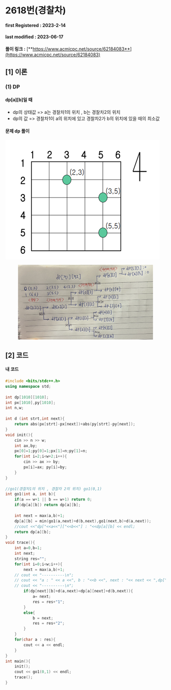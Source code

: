 # 2618번(경찰차)

#### **first Registered : 2023-2-14**

#### last modified : **2023-06-17**

**풀이 링크 :** [**https://www.acmicpc.net/source/62184083**](https://www.acmicpc.net/source/62184083)

## \[1] 이론

### (1) DP

#### dp\[a]\[b]일 때

* dp의 상태값 => a는 경찰차1의 위치 , b는 경찰차2의 위치
* dp의 값 => 경찰차1이 a의 위치에 있고 경찰차2가 b의 위치에 있을 때의 최소값

#### 문제 dp 풀이

![](<../../.gitbook/assets/image (4).png>)

<figure><img src="../../.gitbook/assets/image (6).png" alt=""><figcaption></figcaption></figure>

## \[2] 코드

#### 내 코드

```cpp
#include <bits/stdc++.h>
using namespace std;

int dp[1010][1010];
int px[1010],py[1010];
int n,w;

int d (int strt,int next){
    return abs(px[strt]-px[next])+abs(py[strt]-py[next]);
}
void init(){
    cin >> n >> w;
    int ax,by;
    px[0]=1;py[0]=1;px[1]=n;py[1]=n;
    for(int i=2;i<w+2;i++){
        cin >> ax >> by;
        px[i]=ax; py[i]=by;
    }
}

//go1(경찰차1의 위치 , 경찰차 2의 위치) go1(0,1) 
int go1(int a, int b){
    if(a == w+1 || b == w+1) return 0;
    if(dp[a][b]) return dp[a][b];

    int next = max(a,b)+1;
    dp[a][b] = min(go1(a,next)+d(b,next),go1(next,b)+d(a,next));
    //cout <<"dp["<<a<<"]["<<b<<"] : "<<dp[a][b] << endl;
    return dp[a][b];
}
void trace(){
    int a=0,b=1;
    int next;
    string res="";
    for(int i=0;i<w;i++){
        next = max(a,b)+1;
    // cout << "----------\n";
    // cout << "a : " << a <<", b : "<<b <<", next : "<< next << ",dp["<<a<<"]["<<next<<"] : "<<dp[a][next]+d(a,next)<<",dp["<<next<<"]["<<b<<"] : "<<dp[next][b]+d(b,next)<<endl;
    // cout << "----------\n";
        if(dp[next][b]+d(a,next)<dp[a][next]+d(b,next)){
            a= next;
            res = res+"1";
        }
        else{
            b = next;
            res = res+"2";
        }
    }
    for(char a : res){
        cout << a << endl;
    }
}
int main(){
    init();
    cout << go1(0,1) << endl;
    trace();
}
```
